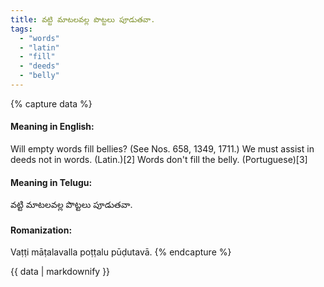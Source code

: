 ```yaml
---
title: వట్టి మాటలవల్ల పొట్టలు పూడుతవా.
tags:
  - "words"
  - "latin"
  - "fill"
  - "deeds"
  - "belly"
---
```


{% capture data %}
#### Meaning in English:
Will empty words fill bellies?
(See Nos. 658, 1349, 1711.)
We must assist in deeds not in words. (Latin.)[2]
Words don't fill the belly. (Portuguese)[3]

#### Meaning in Telugu:
వట్టి మాటలవల్ల పొట్టలు పూడుతవా.

#### Romanization:
Vaṭṭi māṭalavalla poṭṭalu pūḍutavā.
{% endcapture %}

{{ data | markdownify }}

